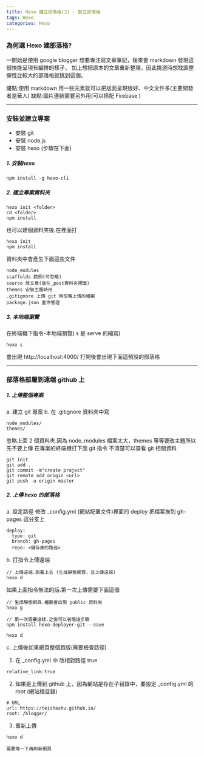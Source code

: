 ```yaml
---
title: Hexo 建立部落格(2) - 創立部落格
tags: Hexo
categories: Hexo
---
```

### 為何選 Hexo 建部落格?
一開始是使用 google blogger 想要專注寫文章筆記，後來會 markdown 發現這很快能呈現有編排的樣子，
加上想把原本的文章重新整理，因此挑選時想找調整彈性比較大的部落格就挑到這個。
<!--more-->
優點:使用 markdown 用一些元素就可以把版面呈現很好、中文文件多(主要開發者是華人)
缺點:圖片連結需要另外用(可以搭配 Firebase )

----------------------------------------------------------------------

### 安裝並建立專案
- 安裝 git <!--kk 補連結-->
- 安裝 node.js <!--kk 補連結-->
- 安裝 hexo (步驟在下面) 

##### 1. 安裝hexo
```
npm install -g hexo-cli
```

##### 2. 建立專案資料夾
```
hexo init <folder>
cd <folder>
npm install
```
也可以建個資料夾後.在裡面打
```
hexo init
npm install
```

資料夾中會產生下面這些文件

<!--kk 放圖0.安裝hexo後ㄦ-->

    node_modules
    scaffolds 範例(可忽略)
    source 放文章(放在_post資料夾裡面)
    themes 安裝主題時用
    .gitignore 上傳 git 時忽略上傳的檔案
    package.json 套件管理

##### 3. 本地端瀏覽

在終端機下指令-本地端預覽( s 是 serve 的縮寫)
``` hexo
hexo s
```
會出現 http://localhost:4000/
打開後會出現下面這預設的部落格
<!--(放圖1.預設的部落格)-->

----------------------------------------------------------------------

### 部落格部屬到遠端 github 上

##### 1. 上傳整個專案
a. 建立 git 專案 <!--kk 補連結-->
b. 在 .gitignore 資料夾中寫
```
node_modules/
themes/
```
忽略上面 2 個資料夾.因為 node_modules 檔案太大，themes 等等要改主題所以先不要上傳
在專案的終端機打下面 git 指令 
不清楚可以查看 git 相關資料 <!--kk 補連結-->
```
git init
git add .
git commit -m"create project"
git remote add origin <url>
git push -u origin master
```

##### 2. 上傳 hexo 的部落格
a. 設定路徑
修改 _config.yml (網站配置文件)裡面的 deploy 
把檔案推到 gh-pages 這分支上
```
deploy:
  type: git
  branch: gh-pages
  repo: <儲存庫的路徑>

```

b. 打指令上傳遠端
```
// 上傳遠端.部署上去 (生成靜態網頁，並上傳遠端)
hexo d
```

如果上面指令無法的話.第一次上傳需要下面這個
```
// 生成靜態網頁.檔案會出現 public 資料夾
hexo g

// 第一次需要這樣.之後可以省略這步驟
npm install hexo-deployer-git --save

hexo d
```

c. 上傳後如果網頁整個跑版(需要檢查路徑)
1. 在 _config.yml 中
改相對路徑 true
```
relative_link:true
```

2. 如果是上傳到 github 上，因為網站是存在子目錄中，要設定 _config.yml 的 root (網站根目錄)
```
# URL
url: https://teishashu.github.io/
root: /blogger/
```

3. 重新上傳
```
hexo d
```

    需要等一下再刷新網頁
